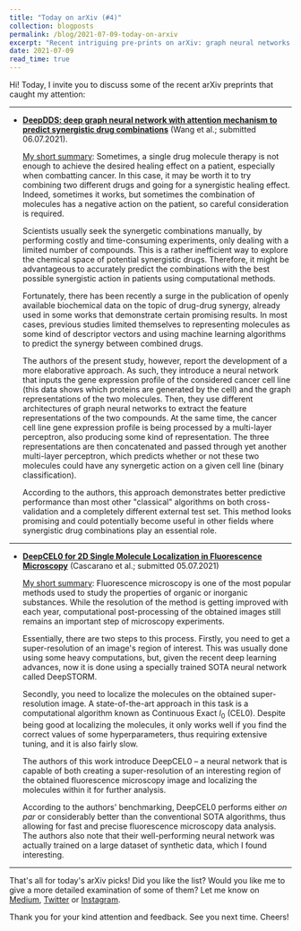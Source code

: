 ```yaml
---
title: "Today on arXiv (#4)"
collection: blogposts
permalink: /blog/2021-07-09-today-on-arxiv
excerpt: "Recent intriguing pre-prints on arXiv: graph neural networks predicting synergistic drug combinations and computer vision methods in fluorescent microscopy."
date: 2021-07-09
read_time: true
---
```


Hi! Today, I invite you to discuss some of the recent arXiv preprints that caught my attention:
  
---

- [__DeepDDS: deep graph neural network with attention mechanism to predict synergistic drug combinations__](http://arxiv.org/abs/2107.02467v1) (Wang et al.; submitted 06.07.2021).

  <u>My short summary</u>: Sometimes, a single drug molecule therapy is not enough to achieve the desired healing effect on a patient, especially when combatting cancer. In this case, it may be worth it to try combining two different drugs and going for a synergistic healing effect. Indeed, sometimes it works, but sometimes the combination of molecules has a negative action on the patient, so careful consideration is required. 
  
  Scientists usually seek the synergetic combinations manually, by performing costly and time-consuming experiments, only dealing with a limited number of compounds. This is a rather inefficient way to explore the chemical space of potential synergistic drugs. Therefore, it might be advantageous to accurately predict the combinations with the best possible synergistic action in patients using computational methods. 
  
  Fortunately, there has been recently a surge in the publication of openly available biochemical data on the topic of drug-drug synergy, already used in some works that demonstrate certain promising results. In most cases, previous studies limited themselves to representing molecules as some kind of descriptor vectors and using machine learning algorithms to predict the synergy between combined drugs.
  
  The authors of the present study, however, report the development of a more elaborative approach. As such, they introduce a neural network that inputs the gene expression profile of the considered cancer cell line (this data shows which proteins are generated by the cell) and the graph representations of the two molecules. Then, they use different architectures of graph neural networks to extract the feature representations of the two compounds. At the same time, the cancer cell line gene expression profile is being processed by a multi-layer perceptron, also producing some kind of representation. The three representations are then concatenated and passed through yet another multi-layer perceptron, which predicts whether or not these two molecules could have any synergetic action on a given cell line (binary classification).
  
  According to the authors, this approach demonstrates better predictive performance than most other "classical" algorithms on both cross-validation and a completely different external test set. This method looks promising and could potentially become useful in other fields where synergistic drug combinations play an essential role.
   
---

- [__DeepCEL0 for 2D Single Molecule Localization in Fluorescence Microscopy__](http://arxiv.org/abs/2107.02281v1) (Cascarano et al.; submitted 05.07.2021)

	<u>My short summary</u>: Fluorescence microscopy is one of the most popular methods used to study the properties of organic or inorganic substances. While the resolution of the method is getting improved with each year, computational post-processing of the obtained images still remains an important step of microscopy experiments.
	
	Essentially, there are two steps to this process. Firstly, you need to get a super-resolution of an image's region of interest. This was usually done using some heavy computations, but, given the recent deep learning advances, now it is done using a specially trained SOTA neural network called DeepSTORM.
	
	Secondly, you need to localize the molecules on the obtained super-resolution image. A state-of-the-art approach in this task is a computational algorithm known as Continuous Exact <i>l</i><sub>0</sub> (CEL0). Despite being good at localizing the molecules, it only works well if you find the correct values of some hyperparameters, thus requiring extensive tuning, and it is also fairly slow.
	
	The authors of this work introduce DeepCEL0 – a neural network that is capable of both creating a super-resolution of an interesting region of the obtained fluorescence microscopy image and localizing the molecules within it for further analysis.
	
	According to the authors' benchmarking, DeepCEL0 performs either <i>on par</i> or considerably better than the conventional SOTA algorithms, thus allowing for fast and precise fluorescence microscopy data analysis. The authors also note that their well-performing neural network was actually trained on a large dataset of synthetic data, which I found interesting.

---

That's all for today's arXiv picks! Did you like the list? Would you like me to give a more detailed examination of some of them? Let me know on [Medium](https://medium.com/chemoinformatics), [Twitter](https://twitter.com/mdshev7) or [Instagram](https://www.instagram.com/chemoinfo/).

Thank you for your kind attention and feedback. See you next time. Cheers!
